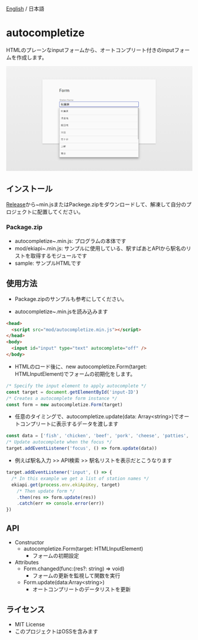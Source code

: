[English](./README.md) / 日本語

# autocompletize

HTMLのプレーンなinputフォームから、オートコンプリート付きのinputフォームを作成します。

![sample](https://raw.githubusercontent.com/not-dev/autocompletize/master/res/image.png)

## インストール

[Release](https://github.com/not-dev/autocompletize/releases/latest)から~min.jsまたはPackege.zipをダウンロードして、解凍して自分のプロジェクトに配置してください。

### Package.zip

* autocompletize~.min.js: プログラムの本体です
* mod/ekiapi~.min.js: サンプルに使用している、駅すぱあとAPIから駅名のリストを取得するモジュールです
* sample: サンプルHTMLです

## 使用方法

* Package.zipのサンプルも参考にしてください。

* autocompletize~.min.jsを読み込みます

```html
<head>
  <script src="mod/autocompletize.min.js"></script>
</head>
<body>
  <input id="input" type="text" autocomplete="off" />
</body>
```

* HTMLのロード後に、new autocompletize.Form(target: HTMLInputElement)でフォームの初期化をします。

```javascript
/* Specify the input element to apply autocomplete */
const target = document.getElementById('input-ID')
/* Creates a autocomplete form instance */
const form = new autocompletize.Form(target)
```

* 任意のタイミングで、autocompletize.update(data: Array\<string>)でオートコンプリートに表示するデータを渡します

```javascript
const data = ['fish', 'chicken', 'beef', 'pork', 'cheese', 'patties', 'pickles']
/* Update autocomplete when the focus */
target.addEventListener('focus', () => form.update(data))
```

* 例えば駅名入力 >> API検索 >> 駅名リストを表示だとこうなります

```javascript
target.addEventListener('input', () => {
  /* In this example we get a list of station names */
  ekiapi.get(process.env.ekiApiKey, target)
    /* Then update form */
    .then(res => form.update(res))
    .catch(err => console.error(err))
})
```

## API

* Constructor
    + autocompletize.Form(target: HTMLInputElement)
        - フォームの初期設定
* Attributes
    + Form.changed(func:(res?: string) => void)
        - フォームの更新を監視して関数を実行
    + Form.update(data:Array\<string>)
        - オートコンプリートのデータリストを更新

## ライセンス

* MIT License
* このプロジェクトはOSSを含みます
